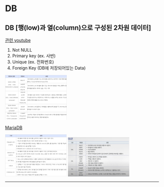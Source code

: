 # DB

## DB [행(low)과 열(column)으로 구성된 2차원 데이터]
[관련 youtube](youtube.com/watch?v=vgIc4ctNFbc&t=2090s)

1. Not NULL
2. Primary key (ex. 사번)
3. Unique (ex. 전화번호)
4. Foreign Key (DB에 저장되어있는 Data)

<img src="./img/constrain.png" width="40%" height="30%" title="제약어" ></img>

[MariaDB](youtube.com/watch?v=vgIc4ctNFbc&t=2090s)

<img src="./img/Query.png" width="40%" height="30%" title="기본쿼리" ></img>
<img src="./img/Query2.png" width="40%" height="30%" title="기본쿼리" ></img>

---
